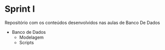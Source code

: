 # Sprint Ι

Repositório com os conteúdos desenvolvidos nas aulas de Banco De Dados
- Banco de Dados 
  - Modelagem
  - Scripts 
